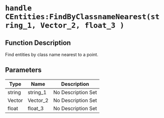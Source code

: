 # `handle CEntities:FindByClassnameNearest(string_1, Vector_2, float_3 )`
## Function Description
Find entities by class name nearest to a point.
## Parameters
Type|Name|Description
--|--|--
string|string_1|No Description Set
Vector|Vector_2|No Description Set
float|float_3|No Description Set
